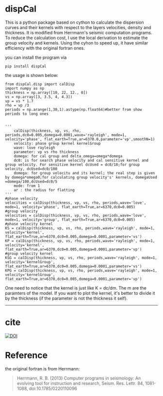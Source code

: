 # dispCal

This is a python package based on cython to calculate the dispersion curves and their kernels with respect to the layers velocities, density and thickness. It is modified from Herrmann's seismic computation programs. To reduce the calculation cost, I use the local derivation to estimate the group velocity and kernels. Using the cyhon to speed up, it  have similar efficiency with the original fortran ones.

you can install the program via 

```
pip install dispCal
```

the usage is shown below:

```
from dispCal.disp import calDisp
import numpy as np
thickness = np.array([10, 22, 12., 0])
vs = np.array([3, 3.5, 4, 4.3])
vp = vs * 1.7
rho = vp /3
periods = np.arange(1,30,1).astype(np.float64)#better from show periods to long ones


'''
    calDisp(thickness, vp, vs, rho, periods,dc0=0.005,domega=0.0001,wave='rayleigh', mode=1, velocity='phase', flat_earth=True,ar=6370.0,parameter='vp',smoothN=1)
    velocity: phase group kernel kernelGroup
    wave: love rayleigh
    parameter: vp vs rho thickness
    domega: for cal group and delta_omega=omega*domega
    dc0: is for search phase velocity and cal sensitive kernel and group velocity. For sensitive kernel dcUsed = dc0/10;for group velocity, dcUsed=dc0/100
    domega: for group velocitu and its kernel; the real step is given by domega*omega0;for calculating group velocity's' kernels, domegaUsed =domega/100,dcUsed=dc0/5
    mode: from 1
    ar : the radius for flatting
'''
#phase velocity
velocities = calDisp(thickness, vp, vs, rho, periods,wave='love', mode=1, velocity='phase', flat_earth=True,ar=6370,dc0=0.005)
#group velocity
velocities = calDisp(thickness, vp, vs, rho, periods,wave='love', mode=1, velocity='group', flat_earth=True,ar=6370,dc0=0.005)
#phase velocity kernel
KS = calDisp(thickness, vp, vs, rho, periods,wave='rayleigh', mode=1, velocity='kernel', flat_earth=True,ar=6370,dc0=0.005,domega=0.0001,parameter='vs')
KP = calDisp(thickness, vp, vs, rho, periods,wave='rayleigh', mode=1, velocity='kernel', flat_earth=True,ar=6370,dc0=0.005,domega=0.0001,parameter='vp')
#group velocity kernel
KSG = calDisp(thickness, vp, vs, rho, periods,wave='rayleigh', mode=1, velocity='kernelGroup', flat_earth=True,ar=6370,dc0=0.005,domega=0.0001,parameter='vs')
KPG = calDisp(thickness, vp, vs, rho, periods,wave='rayleigh', mode=1, velocity='kernelGroup', flat_earth=True,ar=6370,dc0=0.005,domega=0.0001,parameter='vp')
```

One need to notice that the kernel is just like  K = dc/dm. The m are the paramters of the model. If you want to plot the kernel, it's better to divide it by the thickness (if the parameter is not the thickness it self).

---

# cite

[![DOI](https://zenodo.org/badge/496537113.svg)](https://zenodo.org/badge/latestdoi/496537113)

# Reference

the original fortran is from Herrmann:

> Herrmann, R. B. (2013) Computer programs in seismology: An evolving tool for instruction and research, Seism. Res. Lettr. 84, 1081-1088, doi:10.1785/0220110096
